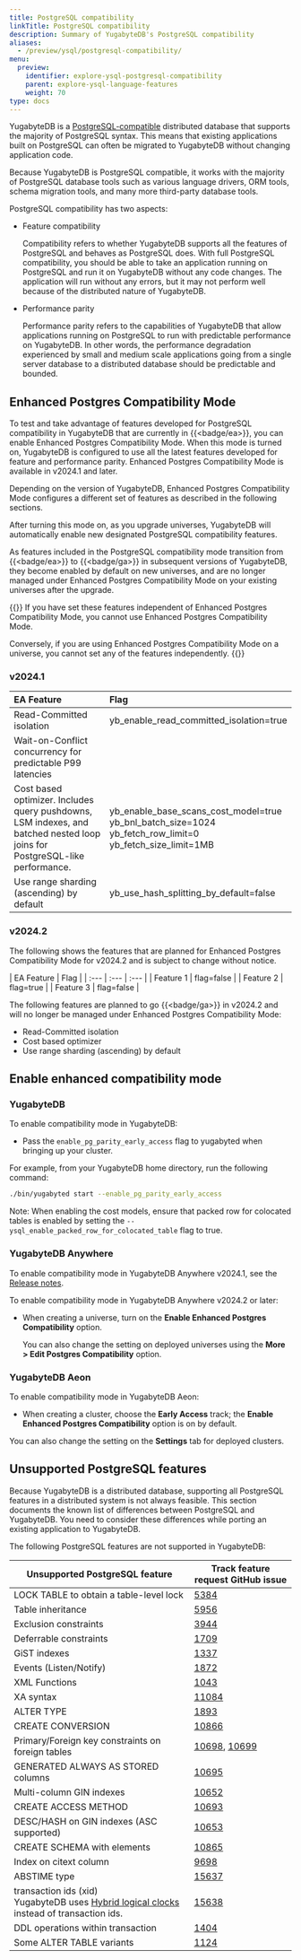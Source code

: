 ```yaml
---
title: PostgreSQL compatibility
linkTitle: PostgreSQL compatibility
description: Summary of YugabyteDB's PostgreSQL compatibility
aliases:
  - /preview/ysql/postgresql-compatibility/
menu:
  preview:
    identifier: explore-ysql-postgresql-compatibility
    parent: explore-ysql-language-features
    weight: 70
type: docs
---
```


YugabyteDB is a [PostgreSQL-compatible](https://www.yugabyte.com/tech/postgres-compatibility/) distributed database that supports the majority of PostgreSQL syntax. This means that existing applications built on PostgreSQL can often be migrated to YugabyteDB without changing application code.

Because YugabyteDB is PostgreSQL compatible, it works with the majority of PostgreSQL database tools such as various language drivers, ORM tools, schema migration tools, and many more third-party database tools.

PostgreSQL compatibility has two aspects:

- Feature compatibility

    Compatibility refers to whether YugabyteDB supports all the features of PostgreSQL and behaves as PostgreSQL does. With full PostgreSQL compatibility, you should be able to take an application running on PostgreSQL and run it on YugabyteDB without any code changes. The application will run without any errors, but it may not perform well because of the distributed nature of YugabyteDB.

- Performance parity

    Performance parity refers to the capabilities of YugabyteDB that allow applications running on PostgreSQL to run with predictable performance on YugabyteDB. In other words, the performance degradation experienced by small and medium scale applications going from a single server database to a distributed database should be predictable and bounded.

## Enhanced Postgres Compatibility Mode

To test and take advantage of features developed for PostgreSQL compatibility in YugabyteDB that are currently in {{<badge/ea>}}, you can enable Enhanced Postgres Compatibility Mode. When this mode is turned on, YugabyteDB is configured to use all the latest features developed for feature and performance parity. Enhanced Postgres Compatibility Mode is available in v2024.1 and later.

Depending on the version of YugabyteDB, Enhanced Postgres Compatibility Mode configures a different set of features as described in the following sections.

After turning this mode on, as you upgrade universes, YugabyteDB will automatically enable new designated PostgreSQL compatibility features.

As features included in the PostgreSQL compatibility mode transition from {{<badge/ea>}} to {{<badge/ga>}} in subsequent versions of YugabyteDB, they become enabled by default on new universes, and are no longer managed under Enhanced Postgres Compatibility Mode on your existing universes after the upgrade.

{{<note title="Note">}}
If you have set these features independent of Enhanced Postgres Compatibility Mode, you cannot use Enhanced Postgres Compatibility Mode.

Conversely, if you are using Enhanced Postgres Compatibility Mode on a universe, you cannot set any of the features independently.
{{</note>}}

### v2024.1

| EA Feature | Flag |
| :--- | :--- |
| Read-Committed isolation | yb_enable_read_committed_isolation=true |
| Wait-on-Conflict concurrency for predictable P99 latencies | |
| Cost based optimizer. Includes query pushdowns, LSM indexes, and batched nested loop joins for PostgreSQL-like performance. | yb_enable_base_scans_cost_model=true<br>yb_bnl_batch_size=1024<br>yb_fetch_row_limit=0<br>yb_fetch_size_limit=1MB |
| Use range sharding (ascending) by default | yb_use_hash_splitting_by_default=false |

### v2024.2

The following shows the features that are planned for Enhanced Postgres Compatibility Mode for v2024.2 and is subject to change without notice.

| EA Feature | Flag |
| :--- | :--- | :--- |
| Feature 1 | flag=false |
| Feature 2 | flag=true |
| Feature 3 | flag=false |

The following features are planned to go {{<badge/ga>}} in v2024.2 and will no longer be managed under Enhanced Postgres Compatibility Mode:

- Read-Committed isolation
- Cost based optimizer
- Use range sharding (ascending) by default

## Enable enhanced compatibility mode

### YugabyteDB

To enable compatibility mode in YugabyteDB:

- Pass the `enable_pg_parity_early_access` flag to yugabyted when bringing up your cluster.

For example, from your YugabyteDB home directory, run the following command:

```sh
./bin/yugabyted start --enable_pg_parity_early_access
```

Note: When enabling the cost models, ensure that packed row for colocated tables is enabled by setting the `--ysql_enable_packed_row_for_colocated_table` flag to true.

### YugabyteDB Anywhere

To enable compatibility mode in YugabyteDB Anywhere v2024.1, see the [Release notes](../../../releases/yba-releases/v2024.1/#highlights).

To enable compatibility mode in YugabyteDB Anywhere v2024.2 or later:

- When creating a universe, turn on the **Enable Enhanced Postgres Compatibility** option.

  You can also change the setting on deployed universes using the **More > Edit Postgres Compatibility** option.

### YugabyteDB Aeon

To enable compatibility mode in YugabyteDB Aeon:

- When creating a cluster, choose the **Early Access** track; the **Enable Enhanced Postgres Compatibility** option is on by default.

You can also change the setting on the **Settings** tab for deployed clusters.

## Unsupported PostgreSQL features

Because YugabyteDB is a distributed database, supporting all PostgreSQL features in a distributed system is not always feasible. This section documents the known list of differences between PostgreSQL and YugabyteDB. You need to consider these differences while porting an existing application to YugabyteDB.

The following PostgreSQL features are not supported in YugabyteDB:

| Unsupported PostgreSQL feature      | Track feature request GitHub issue |
| ----------- | ----------- |
| LOCK TABLE to obtain a table-level lock | [5384](https://github.com/yugabyte/yugabyte-db/issues/5384)|
| Table inheritance    | [5956](https://github.com/yugabyte/yugabyte-db/issues/5956)|
| Exclusion constraints | [3944](https://github.com/yugabyte/yugabyte-db/issues/3944)|
| Deferrable constraints | [1709](https://github.com/yugabyte/yugabyte-db/issues/1709)|
| GiST indexes | [1337](https://github.com/yugabyte/yugabyte-db/issues/1337)|
| Events (Listen/Notify) | [1872](https://github.com/yugabyte/yugabyte-db/issues/1872)|
| XML Functions | [1043](https://github.com/yugabyte/yugabyte-db/issues/1043)|
| XA syntax | [11084](https://github.com/yugabyte/yugabyte-db/issues/11084)|
| ALTER TYPE | [1893](https://github.com/yugabyte/yugabyte-db/issues/1893)|
| CREATE CONVERSION | [10866](https://github.com/yugabyte/yugabyte-db/issues/10866)|
| Primary/Foreign key constraints on foreign tables | [10698](https://github.com/yugabyte/yugabyte-db/issues/10698), [10699](https://github.com/yugabyte/yugabyte-db/issues/10699) |
| GENERATED ALWAYS AS STORED columns | [10695](https://github.com/yugabyte/yugabyte-db/issues/10695)|
| Multi-column GIN indexes| [10652](https://github.com/yugabyte/yugabyte-db/issues/10652)|
| CREATE ACCESS METHOD | [10693](https://github.com/yugabyte/yugabyte-db/issues/10693)|
| DESC/HASH on GIN indexes (ASC supported) | [10653](https://github.com/yugabyte/yugabyte-db/issues/10653)|
| CREATE SCHEMA with elements | [10865](https://github.com/yugabyte/yugabyte-db/issues/10865)|
| Index on citext column | [9698](https://github.com/yugabyte/yugabyte-db/issues/9698)|
| ABSTIME type | [15637](https://github.com/yugabyte/yugabyte-db/issues/15637)|
| transaction ids (xid) <br/> YugabyteDB uses [Hybrid logical clocks](../../../architecture/transactions/transactions-overview/#hybrid-logical-clocks) instead of transaction ids. | [15638](https://github.com/yugabyte/yugabyte-db/issues/15638)|
| DDL operations within transaction| [1404](https://github.com/yugabyte/yugabyte-db/issues/1404)|
| Some ALTER TABLE variants| [1124](https://github.com/yugabyte/yugabyte-db/issues/1124)|
